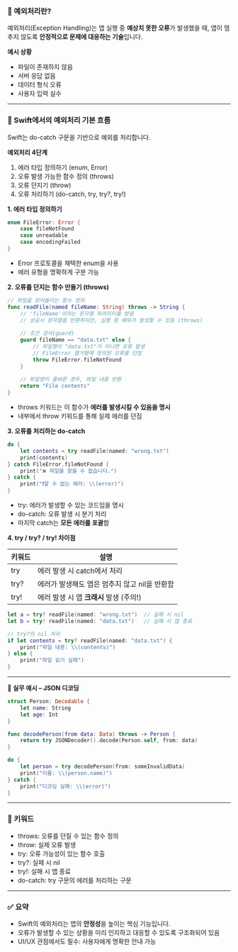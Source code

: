 ### **📌 예외처리란?**
예외처리(Exception Handling)는 앱 실행 중 **예상치 못한 오류**가 발생했을 때,
앱이 멈추지 않도록 **안정적으로 문제에 대응하는 기술**입니다.

**예시 상황**
- 파일이 존재하지 않음
- 서버 응답 없음
- 데이터 형식 오류
- 사용자 입력 실수

---

### **🧱 Swift에서의 예외처리 기본 흐름**
Swift는 do-catch 구문을 기반으로 예외를 처리합니다.

**예외처리 4단계**
1. 에러 타입 정의하기 (enum, Error)
2. 오류 발생 가능한 함수 정의 (throws)
3. 오류 던지기 (throw)
4. 오류 처리하기 (do-catch, try, try?, try!)

**1. 에러 타입 정의하기**

```swift
enum FileError: Error {
    case fileNotFound
    case unreadable
    case encodingFailed
}
```

- Error 프로토콜을 채택한 enum을 사용
- 에러 유형을 명확하게 구분 가능

**2. 오류를 던지는 함수 만들기 (throws)**

```swift
// 파일을 읽어들이는 함수 정의
func readFile(named fileName: String) throws -> String {
    // 'fileName'이라는 문자열 파라미터를 받음
    // 성공시 문자열을 반환하지만, 실행 중 예외가 발생할 수 있음 (throws)
    
    // 조건 검사(guard)
    guard fileName == "data.txt" else {
        // 파일명이 "data.txt"가 아니면 오류 발생 
        // FileError 열거형에 정의된 오류를 던짐
        throw FileError.fileNotFound
    }
    
    // 파일명이 올바른 경우, 파일 내용 반환
    return "File contents"
}
```

- throws 키워드는 이 함수가 **에러를 발생시킬 수 있음을 명시**
- 내부에서 throw 키워드를 통해 실제 에러를 던짐

**3. 오류를 처리하는 do-catch**

```swift
do {
    let contents = try readFile(named: "wrong.txt")
    print(contents)
} catch FileError.fileNotFound {
    print("❌ 파일을 찾을 수 없습니다.")
} catch {
    print("❗️알 수 없는 에러: \\(error)")
}
```

- try: 에러가 발생할 수 있는 코드임을 명시
- do-catch: 오류 발생 시 분기 처리
- 마지막 catch는 **모든 에러를 포괄**함

**4. try / try? / try! 차이점**

| **키워드** | **설명**                      |
| ------- | --------------------------- |
| try     | 에러 발생 시 catch에서 처리          |
| try?    | 에러가 발생해도 앱은 멈추지 않고 nil을 반환함 |
| try!    | 에러 발생 시 앱 **크래시** 발생 (주의!)  |

```swift
let a = try? readFile(named: "wrong.txt")  // 실패 시 nil
let b = try! readFile(named: "data.txt")   // 실패 시 앱 종료
```

```swift
// try?의 nil 처리
if let contents = try? readFile(named: "data.txt") {
    print("파일 내용: \\(contents)")
} else {
    print("파일 읽기 실패")
}
```

---

**🧪 실무 예시 – JSON 디코딩**

```swift
struct Person: Decodable {
    let name: String
    let age: Int
}

func decodePerson(from data: Data) throws -> Person {
    return try JSONDecoder().decode(Person.self, from: data)
}

do {
    let person = try decodePerson(from: someInvalidData)
    print("이름: \\(person.name)")
} catch {
    print("디코딩 실패: \\(error)")
}
```

---

### **🧠 키워드**

- throws: 오류를 던질 수 있는 함수 정의
- throw: 실제 오류 발생
- try: 오류 가능성이 있는 함수 호출
- try?: 실패 시 nil
- try!: 실패 시 앱 종료
- do-catch: try 구문의 에러를 처리하는 구문

---

### **✅ 요약**

- Swift의 예외처리는 앱의 **안정성**을 높이는 핵심 기능입니다.
- 오류가 발생할 수 있는 상황을 미리 인지하고 대응할 수 있도록 구조화되어 있음
- UI/UX 관점에서도 필수: 사용자에게 명확한 안내 가능